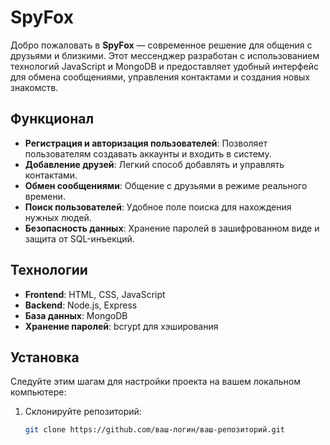 # SpyFox

Добро пожаловать в **SpyFox** — современное решение для общения с друзьями и близкими. Этот мессенджер разработан с использованием технологий JavaScript и MongoDB и предоставляет удобный интерфейс для обмена сообщениями, управления контактами и создания новых знакомств.

## Функционал

- **Регистрация и авторизация пользователей**: Позволяет пользователям создавать аккаунты и входить в систему.
- **Добавление друзей**: Легкий способ добавлять и управлять контактами.
- **Обмен сообщениями**: Общение с друзьями в режиме реального времени.
- **Поиск пользователей**: Удобное поле поиска для нахождения нужных людей.
- **Безопасность данных**: Хранение паролей в зашифрованном виде и защита от SQL-инъекций.

## Технологии

- **Frontend**: HTML, CSS, JavaScript
- **Backend**: Node.js, Express
- **База данных**: MongoDB
- **Хранение паролей**: bcrypt для хэширования

## Установка

Следуйте этим шагам для настройки проекта на вашем локальном компьютере:

1. Склонируйте репозиторий:
   ```bash
   git clone https://github.com/ваш-логин/ваш-репозиторий.git

